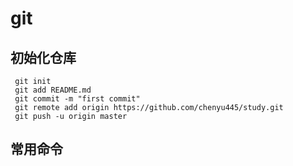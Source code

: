 <!--
 * @Description: 
 * @Author: Damon.chen
 * @LastEditors: Damon.chen
 * @Date: 2019-04-04 11:14:15
 * @LastEditTime: 2019-04-04 11:21:29
 -->
# git

##  初始化仓库

 ```
  git init
  git add README.md
  git commit -m "first commit"
  git remote add origin https://github.com/chenyu445/study.git
  git push -u origin master
```

## 常用命令